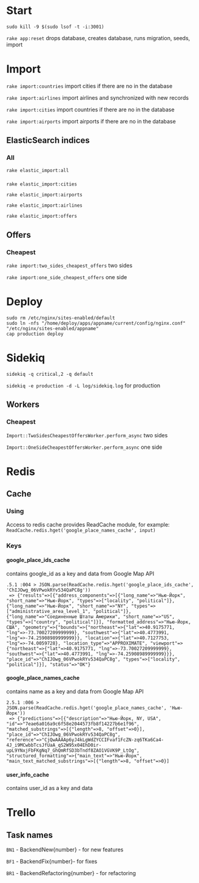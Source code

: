 # Start
`sudo kill -9 $(sudo lsof -t -i:3001)`

`rake app:reset` drops database, creates database, runs migration, seeds, import

# Import
`rake import:countries` import cities if there are no in the database

`rake import:airlines` import airlines and synchronized with new records

`rake import:cities` import countries if there are no in the database

`rake import:airports` import airports if there are no in the database

## ElasticSearch indices
### All
`rake elastic_import:all`

### 
`rake elastic_import:cities`

`rake elastic_import:airports`

`rake elastic_import:airlines`

`rake elastic_import:offers`

## Offers
### Cheapest
`rake import:two_sides_cheapest_offers` two sides

`rake import:one_side_cheapest_offers` one side

# Deploy

```
sudo rm /etc/nginx/sites-enabled/default
sudo ln -nfs "/home/deploy/apps/appname/current/config/nginx.conf" "/etc/nginx/sites-enabled/appname"
cap production deploy
```

# Sidekiq

`sidekiq -q critical,2 -q default`

`sidekiq -e production -d -L log/sidekiq.log` for production

## Workers
### Cheapest
`Import::TwoSidesCheapestOffersWorker.perform_async` two sides

`Import::OneSideCheapestOffersWorker.perform_async` one side

# Redis
## Cache
### Using
Access to redis cache provides ReadCache module, for example: `ReadCache.redis.hget('google_place_names_cache', input)`

### Keys
#### google_place_ids_cache
contains google_id as a key and data from Google Map API
```
.5.1 :004 > JSON.parse(ReadCache.redis.hget('google_place_ids_cache', 'ChIJOwg_06VPwokRYv534QaPC8g'))
 => {"results"=>[{"address_components"=>[{"long_name"=>"Нью-Йорк", "short_name"=>"Нью-Йорк", "types"=>["locality", "political"]}, {"long_name"=>"Нью-Йорк", "short_name"=>"NY", "types"=>["administrative_area_level_1", "political"]}, {"long_name"=>"Соединенные Штаты Америки", "short_name"=>"US", "types"=>["country", "political"]}], "formatted_address"=>"Нью-Йорк, США", "geometry"=>{"bounds"=>{"northeast"=>{"lat"=>40.9175771, "lng"=>-73.70027209999999}, "southwest"=>{"lat"=>40.4773991, "lng"=>-74.25908989999999}}, "location"=>{"lat"=>40.7127753, "lng"=>-74.0059728}, "location_type"=>"APPROXIMATE", "viewport"=>{"northeast"=>{"lat"=>40.9175771, "lng"=>-73.70027209999999}, "southwest"=>{"lat"=>40.4773991, "lng"=>-74.25908989999999}}}, "place_id"=>"ChIJOwg_06VPwokRYv534QaPC8g", "types"=>["locality", "political"]}], "status"=>"OK"}
```

#### google_place_names_cache
contains name as a key and data from Google Map API

```
2.5.1 :006 > JSON.parse(ReadCache.redis.hget('google_place_names_cache', 'Нью-Йорк'))
 => {"predictions"=>[{"description"=>"Нью-Йорк, NY, USA", "id"=>"7eae6a016a9c6f58e2044573fb8f14227b6e1f96", "matched_substrings"=>[{"length"=>8, "offset"=>0}], "place_id"=>"ChIJOwg_06VPwokRYv534QaPC8g", "reference"=>"CjQwAAAAp6yJ4kLgWdZYCCIFvaf1FcZN-zq6TKa6Ca4-4J_i9MCwbbTcsJfUaA_qS2W95x04EhD0ir-upL9YNxjFbFKgNq7_GhQmRfSD3bTndf8ZAO1VGVK9P_LtOg", "structured_formatting"=>{"main_text"=>"Нью-Йорк", "main_text_matched_substrings"=>[{"length"=>8, "offset"=>0}]
```

#### user_info_cache
contains user_id as a key and data

# Trello
## Task names
`BN1` - BackendNew{number} - for new features

`BF1` - BackendFix{number}- for fixes

`BR1` - BackendRefactoring{number} - for refactoring